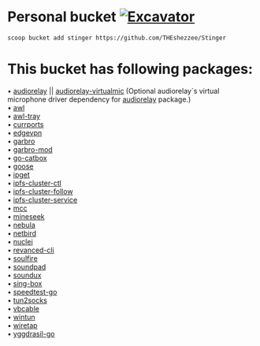 # Personal bucket [![Excavator](https://github.com/THEshezzee/Stinger/actions/workflows/excavator.yml/badge.svg)](https://github.com/THEshezzee/Stinger/actions/workflows/excavator.yml)

```
scoop bucket add stinger https://github.com/THEshezzee/Stinger
```
# This bucket has following packages:

• [audiorelay](https://audiorelay.net) || [audiorelay-virtualmic](https://docs.audiorelay.net/instructions/windows/use-your-phone-as-a-mic-for-windows-10) (Optional audiorelay`s virtual microphone driver dependency for [audiorelay](https://audiorelay.net) package.)<br>
• [awl](https://anywherelan.com/)<br>
• [awl-tray](https://anywherelan.com/)<br>
• [currports](https://www.nirsoft.net/utils/cports.html)<br>
• [edgevpn](https://mudler.github.io/edgevpn)<br>
• [garbro](https://github.com/morkt/GARbro)<br>
• [garbro-mod](https://github.com/crskycode/GARbro)<br>
• [go-catbox](https://github.com/wabarc/go-catbox)<br>
• [goose](https://github.com/nickjfree/goose)<br>
• [ipget](https://github.com/ipfs/ipget)<br>
• [ipfs-cluster-ctl](https://ipfscluster.io/)<br>
• [ipfs-cluster-follow](https://ipfscluster.io/)<br>
• [ipfs-cluster-service](https://ipfscluster.io/)<br>
• [mcc](https://github.com/MCCTeam/Minecraft-Console-Client)<br>
• [mineseek](https://github.com/MrMarble/mineseek)<br>
• [nebula](https://github.com/slackhq/nebula)<br>
• [netbird](https://netbird.io/)<br>
• [nuclei](https://nuclei.projectdiscovery.io/)<br>
• [revanced-cli](https://revanced.app/)<br>
• [soulfire](https://github.com/AlexProgrammerDE/SoulFire)<br>
• [soundpad](https://www.leppsoft.com/soundpad)<br>
• [soundux](https://soundux.rocks)<br>
• [sing-box](https://github.com/SagerNet/sing-box)<br>
• [speedtest-go](https://github.com/showwin/speedtest-go)<br>
• [tun2socks](https://github.com/xjasonlyu/tun2socks)<br>
• [vbcable](https://vb-audio.com/Cable)<br>
• [wintun](https://www.wintun.net/)<br>
• [wiretap](https://github.com/sandialabs/wiretap)<br>
• [yggdrasil-go](https://yggdrasil-network.github.io/)
